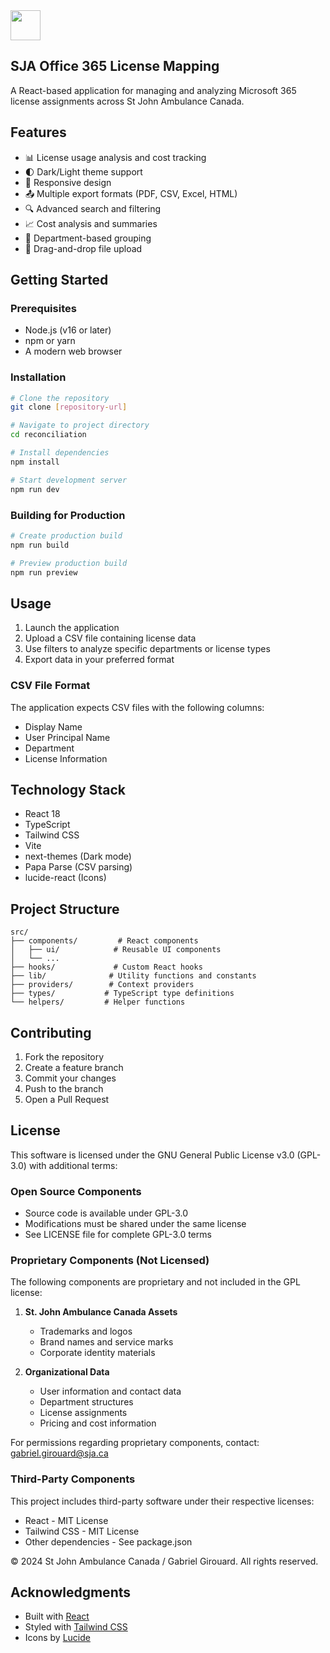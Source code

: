
<img src="https://github.com/user-attachments/assets/1320d707-b505-4c96-8c37-e8a4941a1775" width="48"> 

## SJA Office 365 License Mapping


A React-based application for managing and analyzing Microsoft 365 license assignments across St John Ambulance Canada.

## Features

- 📊 License usage analysis and cost tracking
- 🌓 Dark/Light theme support
- 📱 Responsive design
- 📤 Multiple export formats (PDF, CSV, Excel, HTML)
- 🔍 Advanced search and filtering
- 📈 Cost analysis and summaries
- 🎯 Department-based grouping
- 💾 Drag-and-drop file upload

## Getting Started

### Prerequisites

- Node.js (v16 or later)
- npm or yarn
- A modern web browser

### Installation

```bash
# Clone the repository
git clone [repository-url]

# Navigate to project directory
cd reconciliation

# Install dependencies
npm install

# Start development server
npm run dev
```

### Building for Production

```bash
# Create production build
npm run build

# Preview production build
npm run preview
```

## Usage

1. Launch the application
2. Upload a CSV file containing license data
3. Use filters to analyze specific departments or license types
4. Export data in your preferred format

### CSV File Format

The application expects CSV files with the following columns:
- Display Name
- User Principal Name
- Department
- License Information

## Technology Stack

- React 18
- TypeScript
- Tailwind CSS
- Vite
- next-themes (Dark mode)
- Papa Parse (CSV parsing)
- lucide-react (Icons)

## Project Structure

```
src/
├── components/         # React components
│   ├── ui/            # Reusable UI components
│   └── ...           
├── hooks/             # Custom React hooks
├── lib/              # Utility functions and constants
├── providers/        # Context providers
├── types/           # TypeScript type definitions
└── helpers/         # Helper functions
```

## Contributing

1. Fork the repository
2. Create a feature branch
3. Commit your changes
4. Push to the branch
5. Open a Pull Request

## License

This software is licensed under the GNU General Public License v3.0 (GPL-3.0) with additional terms:

### Open Source Components
- Source code is available under GPL-3.0
- Modifications must be shared under the same license
- See LICENSE file for complete GPL-3.0 terms

### Proprietary Components (Not Licensed)
The following components are proprietary and not included in the GPL license:

1. **St. John Ambulance Canada Assets**
   - Trademarks and logos
   - Brand names and service marks
   - Corporate identity materials

2. **Organizational Data**
   - User information and contact data
   - Department structures
   - License assignments
   - Pricing and cost information

For permissions regarding proprietary components, contact:
gabriel.girouard@sja.ca

### Third-Party Components
This project includes third-party software under their respective licenses:
- React - MIT License
- Tailwind CSS - MIT License
- Other dependencies - See package.json

© 2024 St John Ambulance Canada / Gabriel Girouard. All rights reserved.

## Acknowledgments

- Built with [React](https://reactjs.org/)
- Styled with [Tailwind CSS](https://tailwindcss.com/)
- Icons by [Lucide](https://lucide.dev/)
